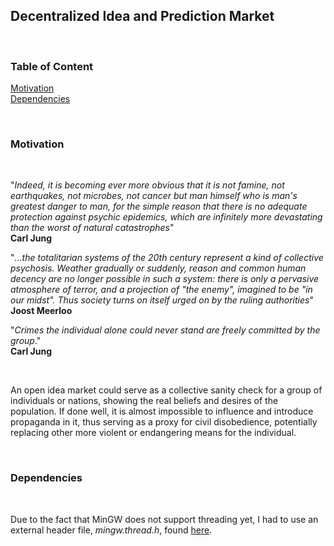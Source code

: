 ## Decentralized Idea and Prediction Market


&nbsp;
&nbsp;

### Table of Content           
[Motivation](#motivation)     
[Dependencies](#dep)      

&nbsp;
&nbsp;


### Motivation <a name="motivation"></a>

&nbsp;

"_Indeed, it is becoming ever more obvious that it is not famine, not earthquakes, not microbes, not cancer but man himself who is man's greatest danger to man, for the simple reason that there is no adequate protection against psychic epidemics, which are infinitely more devastating than the worst of natural catastrophes_"            
__Carl Jung__
       


"_...the totalitarian systems of the 20th century represent a kind of collective psychosis. Weather gradually or suddenly, reason and common human decency are no longer possible in such a system: there is only a pervasive atmosphere of terror, and a projection of "the enemy", imagined to be "in our midst". Thus society turns on itself urged on by the ruling authorities_"        
__Joost Meerloo__
        

"_Crimes the individual alone could never stand are freely committed by the group_."       
__Carl Jung__

&nbsp;

An open idea market could serve as a collective sanity check for a group of individuals or nations, showing the real beliefs and desires of the population. If done well, it is almost impossible to influence and introduce propaganda in it, thus serving as a proxy for civil disobedience,  potentially replacing other more violent or endangering means for the individual.

&nbsp;


### Dependencies <a name="dep"></a>

&nbsp;

Due to the fact that MinGW does not support threading yet, I had to use an external header file, _mingw.thread.h_, found [here](https://github.com/meganz/mingw-std-threads#usage).
